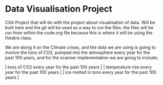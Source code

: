 # Data Visualisation Project
 CSA Project that will do with the project about visualisation of data.
 Will be built here and the git will be used as a way to run the files.
 the files will be run from within the code.org file because this is where it will be using the theatre class. 

We are doing it on the Climate crises, and the data we are using is going to involve the tons of CO2, 
pumped into the atmosphere every year for the past 100 years, and for the scanner implementation we are going to include; 

| tons of CO2 every year for the past 100 years | 
| temperature rise every year for the past 100 years |
| ice melted in tons every year for the past 100 years | 

